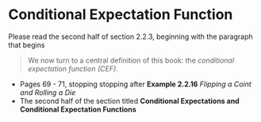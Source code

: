 # Conditional Expectation Function

Please read the second half of section 2.2.3, beginning with the paragraph that begins 

> We now turn to a central definition of this book: the *conditional expectation function (CEF)*. 

- Pages 69 - 71, stopping stopping after **Example 2.2.16** *Flipping a Coint and Rolling a Die*
- The second half of the section titled **Conditional Expectations and Conditional Expectation Functions**

